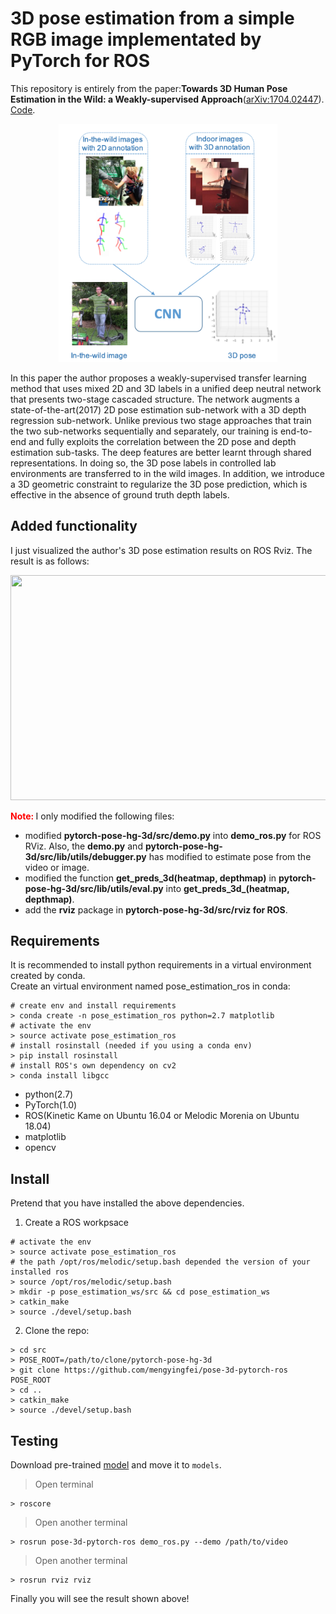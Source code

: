 # 3D pose estimation from a simple RGB image implementated by PyTorch for ROS

This repository is entirely from the paper:**Towards 3D Human Pose Estimation in the Wild: a Weakly-supervised Approach**([arXiv:1704.02447](https://arxiv.org/abs/1704.02447)). [Code](https://github.com/xingyizhou/pytorch-pose-hg-3d).  

<p align="center"> 
  <img src="teaser.png" width="350"/>
</p>

In this paper the author proposes a weakly-supervised transfer learning method that uses mixed 2D and 3D labels in a unified deep neutral network that presents two-stage cascaded structure. The network augments a state-of-the-art(2017) 2D pose estimation sub-network with a 3D depth regression sub-network. Unlike previous two stage approaches that train the two sub-networks sequentially and separately, our training is end-to-end and fully exploits the correlation between the 2D pose and depth estimation sub-tasks. The deep features are better learnt through shared representations. In doing so, the 3D pose labels in controlled lab environments are transferred to in the wild images. In addition, we introduce a 3D geometric constraint to regularize the 3D pose prediction, which is effective in the absence of ground truth depth labels. 

## Added functionality

I just visualized the author's 3D pose estimation results on ROS Rviz. The result is as follows:

<div align=center><img width="640" height="360" src="https://github.com/mengyingfei/pose-3d-pytorch-ros/blob/master/3D%20pose%20ROS.gif"/></div>

**<span style="color:red">Note: </span>** I only modified the following files:
- modified **pytorch-pose-hg-3d/src/demo.py** into **demo_ros.py** for ROS RViz. Also, the **demo.py** and **pytorch-pose-hg-3d/src/lib/utils/debugger.py** has modified to estimate pose from the video or image.
- modified the function **get_preds_3d(heatmap, depthmap)** in **pytorch-pose-hg-3d/src/lib/utils/eval.py** into **get_preds_3d_(heatmap, depthmap)**.
- add the **rviz** package in  **pytorch-pose-hg-3d/src/rviz for ROS**.

## Requirements
It is recommended to install python requirements in a virtual environment created by conda.  
Create an virtual environment named pose_estimation_ros in conda:
~~~
# create env and install requirements
> conda create -n pose_estimation_ros python=2.7 matplotlib
# activate the env
> source activate pose_estimation_ros
# install rosinstall (needed if you using a conda env)
> pip install rosinstall
# install ROS's own dependency on cv2
> conda install libgcc
~~~
- python(2.7)
- PyTorch(1.0)
- ROS(Kinetic Kame on Ubuntu 16.04 or Melodic Morenia on Ubuntu 18.04)
- matplotlib
- opencv

## Install
Pretend that you have installed the above dependencies.
1. Create a ROS workpsace
~~~
# activate the env
> source activate pose_estimation_ros
# the path /opt/ros/melodic/setup.bash depended the version of your installed ros
> source /opt/ros/melodic/setup.bash
> mkdir -p pose_estimation_ws/src && cd pose_estimation_ws
> catkin_make
> source ./devel/setup.bash
~~~

2. Clone the repo:
~~~
> cd src
> POSE_ROOT=/path/to/clone/pytorch-pose-hg-3d
> git clone https://github.com/mengyingfei/pose-3d-pytorch-ros POSE_ROOT
> cd ..
> catkin_make
> source ./devel/setup.bash
~~~

## Testing  
Download  pre-trained [model](https://drive.google.com/a/utexas.edu/file/d/1mUEybux3YZ2VhSjs-k4kBadbrT5qx09i/view?usp=sharing) and move it to `models`.  
> Open terminal  
~~~
> roscore
~~~
> Open another terminal  
~~~
> rosrun pose-3d-pytorch-ros demo_ros.py --demo /path/to/video
~~~  
> Open another terminal  
~~~
> rosrun rviz rviz
~~~  

Finally you will see the result shown above!

